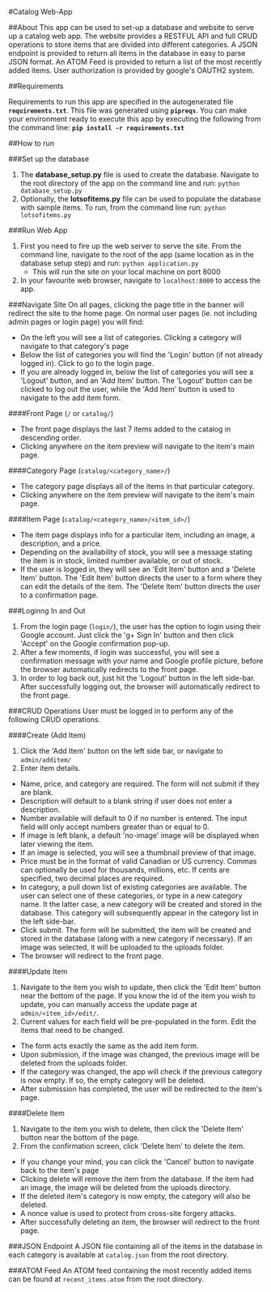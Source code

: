 #Catalog Web-App

##About
This app can be used to set-up a database and website to serve up a catalog web
app. The website provides a RESTFUL API and full CRUD operations to store items
that are divided into different categories. A JSON endpoint is provided to return
all items in the database in easy to parse JSON format. An ATOM Feed is provided
to return a list of the most recently added items. User authorization is provided
by google's OAUTH2 system.

##Requirements

Requirements to run this app are specified in the autogenerated file **`requirements.txt`**.
This file was generated using **`pipreqs`**. You can make your environment ready to execute
this app by executing the following from the command line:
**`pip install -r requirements.txt`**

##How to run

###Set up the database
1. The **database_setup.py** file is used to create the database. Navigate to the root
directory of the app on the command line and run: `python database_setup.py`
2. Optionally, the **lotsofitems.py** file can be used to populate the database with sample
items. To run, from the command line run: `python lotsofitems.py`

###Run Web App
1. First you need to fire up the web server to serve the site. From the command line,
   navigate to the root of the app (same location as in the database setup step) and
   run: `python application.py`
   * This will run the site on your local machine on port 8000
2. In your favourite web browser, navigate to `localhost:8000` to access the app.

###Navigate Site
On all pages, clicking the page title in the banner will redirect the site to the home page.
On normal user pages (ie. not including admin pages or login page) you will find:
* On the left you will see a list of categories. Clicking a category will navigate
  to that category's page
* Below the list of categories you will find the 'Login' button (if not already logged
  in). Click to go to the login page.
* If you are already logged in, below the list of categories you will see a 'Logout'
  button, and an 'Add Item' button. The 'Logout' button can be clicked to log out the user,
  while the 'Add Item' button is used to navigate to the add item form.

####Front Page (`/` or `catalog/`)
  * The front page displays the last 7 items added to the catalog in descending order.
  * Clicking anywhere on the item preview will navigate to the item's main page.

####Category Page (`catalog/<category_name>/`)
  * The category page displays all of the items in that particular category.
  * Clicking anywhere on the item preview will navigate to the item's main page.

####Item Page (`catalog/<category_name>/<item_id>/`)
  * The item page displays info for a particular item, including an image, a description,
    and a price.
  * Depending on the availability of stock, you will see a message stating the item is in stock,
    limited number available, or out of stock.
  * If the user is logged in, they will see an 'Edit Item' button and a 'Delete Item' button. The
    'Edit Item' button directs the user to a form where they can edit the details of the item.
    The 'Delete Item' button directs the user to a confirmation page.

###Loginng In and Out
1. From the login page (`login/`), the user has the option to login using their Google account. Just
   click the 'g+ Sign In' button and then click 'Accept' on the Google confirmation pop-up.
2. After a few moments, if login was successful, you will see a confirmation message with your name and
   Google profile picture, before the browser automatically redirects to the front page.
3. In order to log back out, just hit the 'Logout' button in the left side-bar. After successfully
   logging out, the browser will automatically redirect to the front page.

###CRUD Operations
User must be logged in to perform any of the following CRUD operations.

####Create (Add Item)
1. Click the 'Add Item' button on the left side bar, or navigate to `admin/additem/`
2. Enter item details.
  * Name, price, and category are required. The form will not submit if they are blank.
  * Description will default to a blank string if user does not enter a description.
  * Number available will default to 0 if no number is entered. The input field will only
    accept numbers greater than or equal to 0.
  * If image is left blank, a default 'no-image' image will be displayed when later viewing
    the item.
  * If an image is selected, you will see a thumbnail preview of that image.
  * Price must be in the format of valid Canadian or US currency. Commas can optionally be used
    for thousands, millions, etc. If cents are specified, two decimal places are required.
  * In category, a pull down list of existing categories are available. The user can select one
    of these categories, or type in a new category name. It the latter case, a new category will
    be created and stored in the database. This category will subsequently appear in the category
    list in the left side-bar.
  * Click submit. The form will be submitted, the item will be created and stored in the database
    (along with a new category if necessary). If an image was selected, it will be uploaded to the
    uploads folder.
  * The browser will redirect to the front page.

####Update Item
1. Navigate to the item you wish to update, then click the 'Edit Item' button near the bottom
   of the page. If you know the id of the item you wish to update, you can manually access the
   update page at `admin/<item_id>/edit/`.
2. Current values for each field will be pre-populated in the form. Edit the items that need to be
   changed.
  * The form acts exactly the same as the add item form.
  * Upon submission, if the image was changed, the previous image will be deleted from the uploads
    folder.
  * If the category was changed, the app will check if the previous category is now empty. If so,
    the empty category will be deleted.
  * After submission has completed, the user will be redirected to the item's page.

####Delete Item
1. Navigate to the item you wish to delete, then click the 'Delete Item' button near the bottom of the
  page.
2. From the confirmation screen, click 'Delete Item' to delete the item.
  * If you change your mind, you can click the 'Cancel' button to navigate back to the item's page
  * Clicking delete will remove the item from the database. If the item had an image, the image will
    be deleted from the uploads directory.
  * If the deleted item's category is now empty, the category will also be deleted.
  * A nonce value is used to protect from cross-site forgery attacks.
  * After successfully deleting an item, the browser will redirect to the front page.

###JSON Endpoint
A JSON file containing all of the items in the database in each category is available at `catalog.json`
from the root directory.

###ATOM Feed
An ATOM feed containing the most recently added items can be found at `recent_items.atom` from the root
directory.
